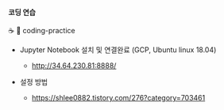#### 코딩 연습
:coffee: :snake: coding-practice


- Jupyter Notebook 설치 및 연결완료 (GCP, Ubuntu linux 18.04)
  - http://34.64.230.81:8888/

- 설정 방법
  - https://shlee0882.tistory.com/276?category=703461
